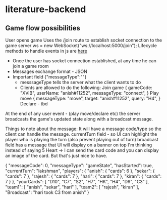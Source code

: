 # literature-backend

## Game flow possibilities

User opens game
Uses the /join route to establish socket connection to the game server
  ws = new WebSocket("ws://localhost:5000/join");
Lifecycle methods to handle events in js are [here](https://javascript.info/websocket) 

* Once the user has socket connection established, at any time he can join a game room
* Messages exchange format - JSON
* Important field {"messageType":""}
  * messsageType tells the server what the client wants to do
  * Clients are allowed to do the following:
      Join game
          {
              gameCode: "XVlB",
              userName: "anish#11252",
              messageType: "connect",
          }
      Play move
          {
              messageType: "move",
              target: "anish#11252",
              query: "H4",
          }
      Declare - tbd
    
 At the end of any user event - (play move/declare etc) the server broadcasts the game's updated state  along with a broadcast message.
            
Things to note about the message:
 It will have  a message code/type so the client can handle the message.
 currentTurn field - so UI can highlight the player who is playing the turn (also prevent playing out of turn)
 broadcast field has a message that UI will display on a banner on top
 I'm thinking instead of saying 5 Heart -> I can send the card code and you can display an image of the card. But that's just nice to have.
            








{
                  "messageCode": 0,
                  "messageType": "gameState",
                  "hasStarted": true,
                  "currentTurn": "lakshman",
                  "players": {
                    "anish": {
                      "cards": 6
                    },
                    "sekar": {
                      "cards": 7
                    },
                    "rajesh": {
                      "cards": 7
                    },
                    "hari": {
                      "cards": 7
                    },
                    "kiran": {
                      "cards": 7
                    }
                  },
                  "yourCards": [
                    "D10",
                    "C7",
                    "S2",
                    "H7",
                    "HK",
                    "H4",
                    "D9",
                    "C3"
                  ],
                  "team1": [
                    "anish",
                    "sekar",
                    "hari"
                  ],
                  "team2": [
                    "rajesh",
                    "kiran"
                  ],
                  "Broadcast": "hari took C3 from anish"
            }
